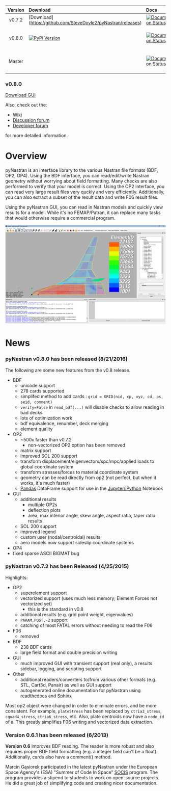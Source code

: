 
|  Version	| Download  | Docs  | Status |
| :-------:	| :--- 	  | :--- 	  | :--- 	  |
|  v0.7.2 	| [Download] (https://github.com/SteveDoyle2/pyNastran/releases) |  [![Documentation Status](https://readthedocs.org/projects/pynastran-git/badge/?version=v0.7.2)](http://pynastran-git.readthedocs.io/en/v0.7.2/?badge=v0.7.2) | 
|  v0.8.0 	| [![PyPi Version](https://img.shields.io/pypi/v/pynastran.svg)](https://pypi.python.org/pypi/pyNastran) | [![Documentation Status](https://readthedocs.org/projects/pynastran-git/badge/?version=v0.8)](http://pynastran-git.readthedocs.io/en/v0.8.0/?badge=v0.8.0) | [![Build Status](https://img.shields.io/travis/SteveDoyle2/pyNastran/v0.8.svg)](https://travis-ci.org/SteveDoyle2/pyNastran) [![Coverage Status](https://img.shields.io/coveralls/SteveDoyle2/pyNastran/v0.8.svg)](https://coveralls.io/github/SteveDoyle2/pyNastran?branch=v0.8) | 
|   Master	|        | [![Documentation Status](https://readthedocs.org/projects/pynastran-git/badge/?version=latest)](http://pynastran-git.readthedocs.io/en/latest/?badge=latest) | [![Build Status](https://img.shields.io/travis/SteveDoyle2/pyNastran/master.svg)](https://travis-ci.org/SteveDoyle2/pyNastran) [![Coverage Status](https://img.shields.io/coveralls/SteveDoyle2/pyNastran/master.svg)](https://coveralls.io/github/SteveDoyle2/pyNastran?branch=master) | 

<!---

[![Build status](https://ci.appveyor.com/api/projects/status/1qau107h43mbgghi/branch/master?svg=true)](https://ci.appveyor.com/project/SteveDoyle2/pynastran/branch/master)

[![Build status](https://ci.appveyor.com/api/projects/status/1qau107h43mbgghi?svg=true)](https://ci.appveyor.com/project/SteveDoyle2/pynastran)

[![Build Status](https://travis-ci.org/SteveDoyle2/pyNastran.png)](https://travis-ci.org/SteveDoyle2/pyNastran)
[![Coverage Status](https://coveralls.io/repos/github/SteveDoyle2/pyNastran/badge.svg?branch=master)](https://coveralls.io/github/SteveDoyle2/pyNastran?branch=master)
[![Requirements Status](https://img.shields.io/requires/github/SteveDoyle2/pyNastran/master.svg)](https://requires.io/github/SteveDoyle2/pyNastran/requirements/?branch=master)	|
--->

### v0.8.0

[Download GUI](https://sourceforge.net/projects/pynastran/files/?source=navbar)

<!--- 
[Doumentation](http://pynastran-git.readthedocs.org/en/latest/index.html)
--->

Also, check out the:
  * [Wiki](https://github.com/SteveDoyle2/pynastran/wiki)
  * [Discussion forum](http://groups.google.com/group/pynastran-discuss)
  * [Developer forum](http://groups.google.com/group/pynastran-dev)

for more detailed information.

<!--- this isn't setup... -->
<!--- http://stevedoyle2.github.io/pyNastran/ --->

# Overview

pyNastran is an interface library to the various Nastran file formats (BDF, OP2, OP4).  Using the BDF interface, you can read/edit/write Nastran geometry without worrying about field formatting.  Many checks are also performed to verify that your model is correct.  Using the OP2 interface, you can read very large result files very quckly and very efficiently.  Additionally, you can also extract a subset of the result data and write F06 result files.

Using the pyNastran GUI, you can read in Nastran models and quickly view results for a model.  While it's no FEMAP/Patran, it can replace many tasks that would otherwise require a commercial program.

![GUI](https://github.com/SteveDoyle2/pynastran/blob/v0.8/pyNastran/gui/images/caero.png)


<!--- Ripped off meshio  --->
<!--- [![Build Status](https://travis-ci.org/SteveDoyle2/pyNastran.svg?branch=master)](https://travis-ci.org/SteveDoyle2/pyNastran)  --->
<!--- [![codecov.io](https://codecov.io/github/SteveDoyle2/pyNastran/coverage.svg?branch=master)](https://codecov.io/github/SteveDoyle2/pyNastran?branch=master)  --->

<!--- ## pyNastran v0.8.0 has NOT been released (8/21/2016)   --->
<!--- [Download pyNastran v0.8] (https://github.com/SteveDoyle2/pyNastran/releases)  --->

# News

### pyNastran v0.8.0 has been released (8/21/2016)

The following are some new features from the v0.8 release.

 - BDF
   - unicode support
   - 278 cards supported
   - simplifed method to add cards : `grid = GRID(nid, cp, xyz, cd, ps, seid, comment)`
   - `verify=False` in `read_bdf(...)` will disable checks to allow reading in bad decks
   - lots of optimization work
   - bdf equivalence, renumber, deck merging
   - element quality
 - OP2
   - ~500x faster than v0.7.2
     - non-vectorized OP2 option has been removed
   - matrix support
   - improved SOL 200 support
   - transform displacement/eigenvectors/spc/mpc/applied loads to global coordinate system
   - transform stresses/forces to material coordinate system
   - geometry can be read directly from op2 (not perfect, but when it works, it's much faster)
   - [Pandas](http://pandas.pydata.org/) DataFrame support for use in the [Jupyter/iPython](http://jupyter.org/index.html) Notebook
 - GUI
   - additional results
      - multiple OP2s
      - deflection plots
      - area, max interior angle, skew angle, aspect ratio, taper ratio results
   - SOL 200 support
   - improved legend
   - custom user (nodal/centroidal) results
   - aero models now support sideslip coordinate systems
 - OP4
  - fixed sparse ASCII BIGMAT bug


### pyNastran v0.7.2 has been Released (4/25/2015)

Highlights:
 * OP2
   * superelement support
   * vectorized support (uses much less memory; Element Forces not vectorized yet)
     - this is the standard in v0.8
   * additional results (e.g. grid point weight, eigenvalues)
   * `PARAM,POST,-2` support
   * catching of most FATAL errors without needing to read the F06
 * F06
   * removed
 * BDF
   * 238 BDF cards
   * large field format and double precision writing
 * GUI
   * much improved GUI with transient support (real only), a results sidebar, logging, and scripting support
 * Other
   * additional readers/converters to/from various other formats (e.g. STL, Cart3d, Panair) as well as GUI support
   * autogenerated online documentation for pyNastran using [readthedocs](https://rwww.readthedocs.org) and [Sphinx](http://sphinx-doc.org/)

Most op2 object were changed in order to eliminate errors, and be more consistent.  For example, `plateStress` has been replaced by `ctria3_stress`, `cquad4_stress`, `ctria6_stress`, etc.  Also, plate centroids now have a `node_id` of `0`.  This greatly simplifies F06 writing and vectorized data extraction.

### Version 0.6.1 has been released (6/2013)
**Version 0.6** improves BDF reading.  The reader is more robust and also requires proper BDF field formatting (e.g. a integer field can't be a float).  Additionally, cards also have a comment() method.

Marcin Gąsiorek participated in the latest pyNastran under the European Space Agency's (ESA) "Summer of Code In Space" [SOCIS](http://sophia.estec.esa.int/socis2012/?q=node/13) program.  The program provides a stipend to students to work on open-source projects.
He did a great job of simplifying code and creating nicer documentation.
